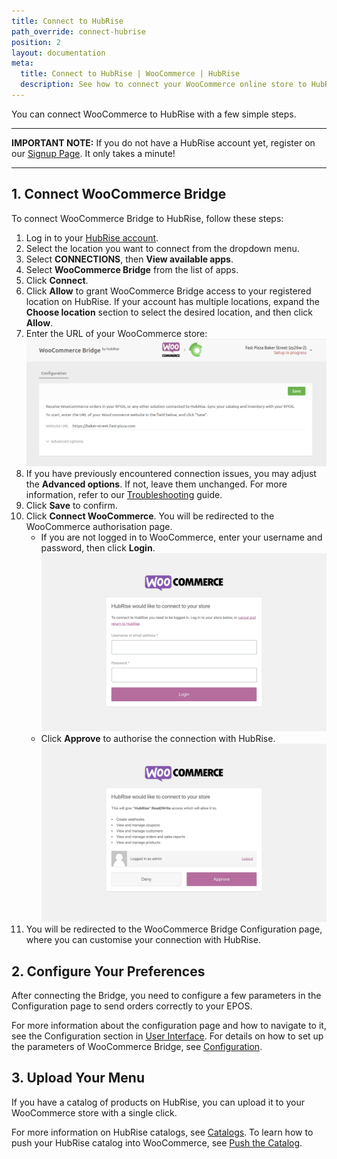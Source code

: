 ```yaml
---
title: Connect to HubRise
path_override: connect-hubrise
position: 2
layout: documentation
meta:
  title: Connect to HubRise | WooCommerce | HubRise
  description: See how to connect your WooCommerce online store to HubRise. Connection is simple. Send the link of your WooCommerce page to HubRise and follow a few steps to connect.
---
```


You can connect WooCommerce to HubRise with a few simple steps.

---

**IMPORTANT NOTE:** If you do not have a HubRise account yet, register on our [Signup Page](https://manager.hubrise.com/signup). It only takes a minute!

---

## 1. Connect WooCommerce Bridge

To connect WooCommerce Bridge to HubRise, follow these steps:

1. Log in to your [HubRise account](https://manager.hubrise.com).
1. Select the location you want to connect from the dropdown menu.
1. Select **CONNECTIONS**, then **View available apps**.
1. Select **WooCommerce Bridge** from the list of apps.
1. Click **Connect**.
1. Click **Allow** to grant WooCommerce Bridge access to your registered location on HubRise. If your account has multiple locations, expand the **Choose location** section to select the desired location, and then click **Allow**.
1. Enter the URL of your WooCommerce store:
   ![Initial URL page for WooCommerce Bridge](./images/012-woocommerce-step-1.png)
1. If you have previously encountered connection issues, you may adjust the **Advanced options**. If not, leave them unchanged. For more information, refer to our [Troubleshooting](/apps/woocommerce/troubleshooting) guide.
1. Click **Save** to confirm.
1. Click **Connect WooCommerce**. You will be redirected to the WooCommerce authorisation page.
   - If you are not logged in to WooCommerce, enter your username and password, then click **Login**.
     ![WooCommerce login page](./images/006-woocommerce-login.png)
   - Click **Approve** to authorise the connection with HubRise.
     ![WooCommerce authorisation page](./images/007-woocommerce-authorisation.png)
1. You will be redirected to the WooCommerce Bridge Configuration page, where you can customise your connection with HubRise.

## 2. Configure Your Preferences

After connecting the Bridge, you need to configure a few parameters in the Configuration page to send orders correctly to your EPOS.

For more information about the configuration page and how to navigate to it, see the Configuration section in [User Interface](/apps/woocommerce/user-interface#configuration). For details on how to set up the parameters of WooCommerce Bridge, see [Configuration](/apps/woocommerce/configuration).

## 3. Upload Your Menu

If you have a catalog of products on HubRise, you can upload it to your WooCommerce store with a single click.

For more information on HubRise catalogs, see [Catalogs](/docs/catalog).
To learn how to push your HubRise catalog into WooCommerce, see [Push the Catalog](/apps/woocommerce/push-catalog).
